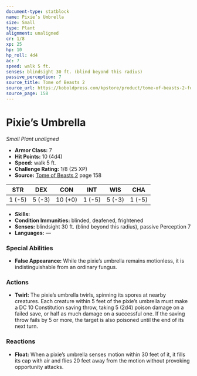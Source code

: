```yaml
---
document-type: statblock
name: Pixie’s Umbrella
size: Small
type: Plant
alignment: unaligned
cr: 1/8
xp: 25
hp: 10
hp_roll: 4d4
ac: 7
speed: walk 5 ft.
senses: blindsight 30 ft. (blind beyond this radius) 
passive_perception: 7
source_title: Tome of Beasts 2
source_url: https://koboldpress.com/kpstore/product/tome-of-beasts-2-for-5th-edition
source_page: 158
---
```


# Pixie’s Umbrella

*Small* *Plant* *unaligned*

- **Armor Class:** 7
- **Hit Points:** 10 (4d4)
- **Speed:** walk 5 ft.
- **Challenge Rating:** 1/8 (25 XP)
- **Source:** [Tome of Beasts 2](https://koboldpress.com/kpstore/product/tome-of-beasts-2-for-5th-edition) page 158

| STR | DEX | CON | INT | WIS | CHA |
| --- | --- | --- | --- | --- | --- |
| 1 (-5) | 5 (-3) | 10 (+0) | 1 (-5) | 5 (-3) | 1 (-5) |

- **Skills:** 
- **Condition Immunities:** blinded, deafened, frightened
- **Senses:** blindsight 30 ft. (blind beyond this radius), passive Perception 7
- **Languages:** —

### Special Abilities

- **False Appearance:** While the pixie’s umbrella remains motionless, it is indistinguishable from an ordinary fungus.

### Actions

- **Twirl:** The pixie’s umbrella twirls, spinning its spores at nearby creatures. Each creature within 5 feet of the pixie’s umbrella must make a DC 10 Constitution saving throw, taking 5 (2d4) poison damage on a failed save, or half as much damage on a successful one. If the saving throw fails by 5 or more, the target is also poisoned until the end of its next turn.

### Reactions

- **Float:** When a pixie’s umbrella senses motion within 30 feet of it, it fills its cap with air and flies 20 feet away from the motion without provoking opportunity attacks.
